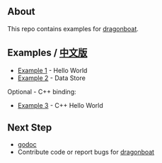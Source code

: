 ## About ##
This repo contains examples for [dragonboat](http://github.com/lni/dragonboat).

## Examples / [中文版](README.CHS.md) ##

* [Example 1](helloworld) - Hello World
* [Example 2](helloworld/README.DS.md) - Data Store

Optional - C++ binding:

* [Example 3](cpphelloworld) - C++ Hello World

## Next Step ##
* [godoc](https://godoc.org/github.com/lni/dragonboat)
* Contribute code or report bugs for [dragonboat](http://github.com/lni/dragonboat)

